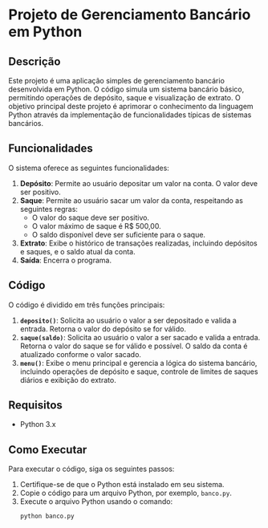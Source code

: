 # Projeto de Gerenciamento Bancário em Python

## Descrição

Este projeto é uma aplicação simples de gerenciamento bancário desenvolvida em Python. O código simula um sistema bancário básico, permitindo operações de depósito, saque e visualização de extrato. O objetivo principal deste projeto é aprimorar o conhecimento da linguagem Python através da implementação de funcionalidades típicas de sistemas bancários.

## Funcionalidades

O sistema oferece as seguintes funcionalidades:

1. **Depósito**: Permite ao usuário depositar um valor na conta. O valor deve ser positivo.
2. **Saque**: Permite ao usuário sacar um valor da conta, respeitando as seguintes regras:
   - O valor do saque deve ser positivo.
   - O valor máximo de saque é R$ 500,00.
   - O saldo disponível deve ser suficiente para o saque.
3. **Extrato**: Exibe o histórico de transações realizadas, incluindo depósitos e saques, e o saldo atual da conta.
4. **Saída**: Encerra o programa.

## Código

O código é dividido em três funções principais:

1. **`deposito()`**: Solicita ao usuário o valor a ser depositado e valida a entrada. Retorna o valor do depósito se for válido.
2. **`saque(saldo)`**: Solicita ao usuário o valor a ser sacado e valida a entrada. Retorna o valor do saque se for válido e possível. O saldo da conta é atualizado conforme o valor sacado.
3. **`menu()`**: Exibe o menu principal e gerencia a lógica do sistema bancário, incluindo operações de depósito e saque, controle de limites de saques diários e exibição do extrato.

## Requisitos

- Python 3.x

## Como Executar

Para executar o código, siga os seguintes passos:

1. Certifique-se de que o Python está instalado em seu sistema.
2. Copie o código para um arquivo Python, por exemplo, `banco.py`.
3. Execute o arquivo Python usando o comando:
   ```bash
   python banco.py